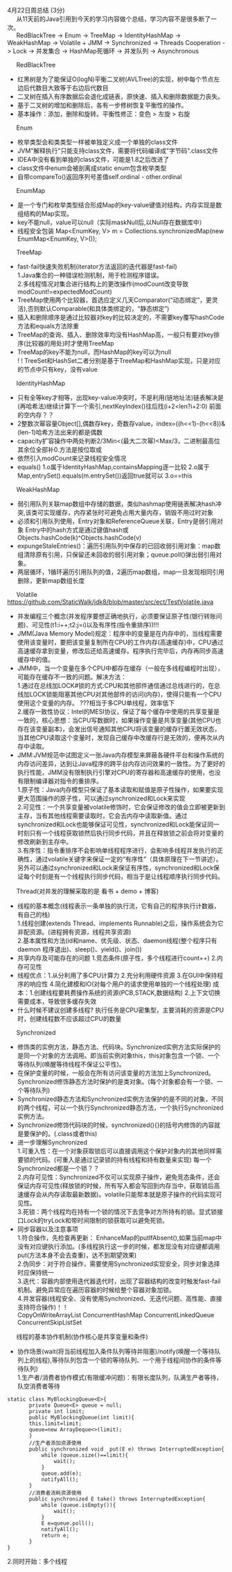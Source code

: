 4月22日周总结 (3分)  
&emsp;&ensp;从11天前的Java引用到今天的学习内容做个总结，学习内容不是很多断了一次。  
&emsp;&ensp;RedBlackTree -> Enum -> TreeMap -> IdentityHashMap -> WeakHashMap -> Volatile + JMM -> Synchronized -> Threads Cooperation -> Lock -> 并发集合 -> HashMap死循环 -> 并发队列 -> Asynchronous  

&emsp;&ensp;RedBlackTree
 * 红黑树是为了能保证O(logN)平衡二叉树(AVLTree)的实现，树中每个节点左边后代数目大致等于右边后代数目
 * 二叉树在插入有序数据后会退化成链表，原快速、插入和删除数据能力丧失。
 * 基于二叉树的增加和删除后，各有一步修树恢复平衡性的操作。
 * 基本操作：添加，删除和旋转。平衡性修正：变色 > 左旋 > 右旋   
     
&emsp;&ensp;Enum
 * 枚举类型会和类类型一样被单独定义成一个单独的class文件
 * JVM"解释执行"只能支持class文件，需要将代码编译成"字节码".class文件
 * IDEA中没有看到单独的class文件，可能是1.8之后改进了
 * class文件中enum会被剖离成static enum包含枚举类型
 * 自带compareTo()返回序列号差值self.ordinal - other.ordinal  
    
&emsp;&ensp;EnumMap   
 * 是一个专门和枚举类型结合形成Map的key-value键值对结构，内存实现是数组结构的Map实现。
 * key不能null，value可以null（实际maskNull后,以Null存在数据库中）
 * 线程安全包装 Map<EnumKey, V> m = Collections.synchronizedMap(new EnumMap<EnumKey, V>());   
   
&emsp;&ensp;TreeMap   
 * fast-fail快速失败机制(iterator方法返回的迭代器是fast-fail)  
 1.Java集合的一种错误检测机制，用于检测程序错误。     
 2.多线程情况对集合进行结构上的更改操作(modCount改变导致modCount!=expectedModCount)   
 * TreeMap使用两个比较器，首选应定义几天Comparator(“动态绑定”，更灵活),否则默认Comparable(和具体类绑定的，“静态绑定”)
 * 插入和删除顺序是通过比较器对key的比较决定的，不需要key覆写hashCode方法和equals方法除重
 * TreeMap的查询、插入、删除效率均没有HashMap高，一般只有要对key排序(比较器的用处)时才使用TreeMap
 * TreeMap的key不能为null，而HashMap的key可以为null   
 ! ! TreeSet和HashSet二者分别是基于TreeMap和HashMap实现，只是对应的节点中只有key，没有value
     
&emsp;&ensp;IdentityHashMap   
 * 只有全等key才相等，出现key-value冲突时，不是利用(链地址法)链表解决是(再哈希法)继续计算下一个索引,nextKeyIndex()往后找(i+2<len?i+2:0)  前面的空内存？？
 * 2整数次幂容量Object[],偶数存key，奇数存value，index=((h<<1)-(h<<8))&(len-1)哈希方法出来的都是偶数
 * capacity扩容操作中两处判断2/3Min<(最大二次幂)<Max/3，二进制最高位其余位全部补0.方法是按位取或
 * 依然引入modCount来记录线程安全情况
 * equals() 1.o属于IdentityHashMap,containsMapping逐一比较 2.o属于Map,entrySet().equals(m.entrySet())返回true就可以 3.o==this   
      
&emsp;&ensp;WeakHashMap   
 * 弱引用队列关联map数组中存储的数据，类似hashmap使用链表解决hash冲突,该类可实现缓存，内存紧张时可避免占用大量内存，销毁不用过时对象
 * 必须和引用队列使用，Entry对象和ReferenceQueue关联，Entry是弱引用对象  Entry中的hash方式是通过键值hash或 Objects.hashCode(k)^Objects.hashCode(v)
 * expungeStaleEntries()：遍历引用队列中保存的已回收弱引用对象：map数组清除原有引用，只保留还未回收的弱引用对象；queue.poll()弹出弱引用对象。   
 * 两层循环，1循环遍历引用队列的值，2遍历map数组，map一旦发现相同引用删除，更新map数组长度
    
&emsp;&ensp;Volatile&emsp;&ensp;https://github.com/StaticWalk/jdk8/blob/master/src/ect/TestVolatile.java
 * 并发编程三个概念(并发程序要想正确地执行，必须要保证原子性(银行转账问题)、可见性(t1:i++;t2:j=i)以及有序性(指令重排序))!!!
 * JMM(Java Memory Model)规定：程序中的变量是在内存中的，当线程需要使用该变量时，要把该变量复制所在CPU的工作内存(高速缓存)中，CPU通过高速缓存拿到变量，修改后还给高速缓存。程序执行完毕后，内存再同步高速缓存中的值。   
 * JMM中，当一个变量在多个CPU中都存在缓存（一般在多线程编程时出现），可能存在缓存不一致的问题。解决方法：   
 1.通过在总线加LOCK#锁的方式:CPU和其他部件通信通过总线进行的，在总线加LOCK锁能阻塞其他CPU对其他部件的访问(内存)，使得只能有一个CPU使用这个变量的内存。  ???相当于多CPU单线程，效率低下   
 2.缓存一致性协议：Intel的MESI协议，保证了每个缓存中使用的共享变量是一致的，核心思想：当CPU写数据时，如果操作变量是共享变量(其他CPU也存在该变量副本)，会发出信号通知其他CPU将该变量的缓存行置无效状态，当其他CPU读取这个变量时，发现自己缓存中改缓存行是无效的，便再次从内存中读取。  
 * JMM:JVM规范中试图定义一张Java内存模型来屏蔽各硬件平台和操作系统的内存访问差异，达到让Java程序的跨平台内存访问效果的一致性。为了更好的执行性能，JMM没有限制执行引擎对CPU的寄存器和高速缓存的使用，也没有限制编译器对指令的重排序。   
 1.原子性：Java内存模型只保证了基本读取和赋值是原子性操作，如果要实现更大范围操作的原子性，可以通过synchronized和Lock来实现   
 2.可见性：一个共享变量被volatile修饰时，它会保证修改的值会立即被更新到主存，当有其他线程需要读取时，它会去内存中读取新值。通过synchronized和Lock也能够保证可见性，synchronized和Lock能保证同一时刻只有一个线程获取锁然后执行同步代码，并且在释放锁之前会将对变量的修改刷新到主存中。   
 3.有序性：指令重排序不会影响单线程程序进行，会影响多线程并发执行的正确性，通过volatile关键字来保证一定的“有序性”（具体原理在下一节讲述）。另外可以通过synchronized和Lock来保证有序性，synchronized和Lock保证每个时刻是有一个线程执行同步代码，相当于是让线程顺序执行同步代码。  
    
&emsp;&ensp;Thread(对并发的理解采取的是 看书 + demo + 博客)    
 * 线程的基本概念(线程表示一条单独的执行流，它有自己的程序执行计数器，有自己的栈)   
 1.线程创建(extends Thread、implements Runnable)之后，操作系统会为它非配资源。(进程拥有资源，线程共享资源)     
 2.基本属性和方法(id和name、优先级、状态、daemon线程(整个程序只有daemon 程序退出)、sleep()、yield()、join())      
 * 共享内存及可能存在的问题 1.竞态条件(原子性，多个线程进行count++)  2.内存可见性   
 * 线程优点：1.从分利用了多CPU计算力 2.充分利用硬件资源 3.在GUI中保持程序的响应性 4.简化建模和IO(对每个用户的请求使用单独的一个线程处理)  成本：1.创建线程要耗费操作系统的资源(PCB,STACK,数据结构) 2.上下文切换需要成本，导致很多缓存失效    
 * 什么时候不建议创建多线程?  执行任务是CPU密集型，主要消耗的资源是CPU时，创建线程数不应该超过CPU的数量   
     
&emsp;&ensp;Synchronized   
 * 修饰类的实例方法，静态方法、代码块。Synchronized实例方法实际保护的是同一个对象的方法调用。即当前实例对象this，this对象包含一个锁、一个等待队列(唤醒等待线程不保证公平性)。     
 * 在保护变量的时候，一般会在所有访问该变量的方法加上Synchronized。Synchronized修饰静态方法时保护的是类对象。(每个对象都会有一个锁、一个等待队列)    
 * Synchronized静态方法和Synchronized实例方法保护的是不同的对象，不同的两个线程，可以一个执行Synchronized静态方法，一个执行Synchronized实例方法。   
 * Synchronized修饰代码块的时候，synchronized(){}的括号内修饰的内容就是要保护的。(.class或者this)   
 * 进一步理解Synchronized   
 1.可重入性：在一个对象获取锁后可以直接调用这个保护对象内的其他同样需要锁的代码。(可重入是通过记录锁的持有线程和持有数量来实现)  每一个Synchronized都是一个锁？？   
 2.内存可见性：Synchronized不仅可以实现原子操作，避免竞态条件，还会保证内存可见性(释放锁的时候，所有写入都会写回到内存当中，获取锁后高速缓存会从内存读取最新数据)。volatile只能帮本就是原子操作的代码实现可见性。     
 3.死锁：两个线程均在持有一个锁的情况下去竞争对方所持有的锁。显式锁接口Lock的tryLock和带时间限制的锁获取可以避免死锁。
 * 同步容器以及注意事项   
 1.符合操作，先检查再更新： EnhanceMap的putIfAbsent(),如果当前map中没有对应键执行添加。(多线程执行这一步的时候，都发现没有对应键都调用put(方法本身不会去查重)，达不到期望效果)     
 2.伪同步：对于符合操作，需要使用Synchronized实现安全，同步对象选择时应保持统一    
 3.迭代：容器内部使用迭代器迭代时，出现了容器结构的改变时触发fast-fail机制。避免异常应在遍历容器的时候给整个容器对象加锁。     
 4.并发容器(线程安全、没有使用Synchronized、无迭代问题、高性能、直接支持符合操作)！！     
 CopyOnWriteArrayList ConcurrentHashMap ConcurrentLinkedQueue ConcurrentSkipListSet    
    
&emsp;&ensp;线程的基本协作机制(协作核心是共享变量和条件)   
 * 协作场景(wait(将当前线程加入条件队列等待并阻塞)/notify(唤醒一个等待队列上的线程),等待队列包含一个锁的等待队列、一个用于线程间协作的条件等待队列)   
 1.生产者/消费者协作模式(有限缓冲问题)：有限长度队列，队满生产者等待，队空消费者等待   
 ```
 static class MyBlockingQueue<E>{
        private Queue<E> queue = null;
        private int limit; 
        public MyBlockingQueue(int limit){
        this.limit=limit;
        queue=new ArrayDeque<>(limit);
        }
        //生产者添加资源使用
    	public synchronized void  put(E e) throws InterruptedException{
    		while (queue.size()==limit){
    			wait();
    		}
    		queue.add(e);
    		notifyAll();
    	}
    	//消费者消耗资源使用
    	public synchronized E take() throws InterruptedException{
    		while (queue.isEmpty()){
    			wait();
    		}
    		E e=queue.poll();
    		notifyAll();
    		return e;
    	}
 }
 ```  
 2.同时开始：多个线程
 
 
 

 
 